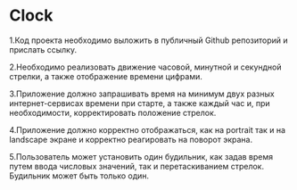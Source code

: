 # Clock

1.Код проекта необходимо выложить в публичный Github репозиторий и прислать ссылку.

2.Необходимо реализовать движение часовой, минутной и секундной стрелки, а также отображение времени цифрами.

3.Приложение должно запрашивать время на минимум двух разных интернет-сервисах времени при старте, а также каждый час и, при необходимости, корректировать положение стрелок.

4.Приложение должно корректно отображаться, как на portrait так и на landscape экране и корректно реагировать на поворот экрана.

5.Пользователь может установить один будильник, как задав время путем ввода числовых значений, так и перетаскиванием стрелок. Будильник может быть только один.

